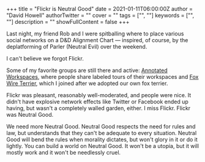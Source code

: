 +++
title = "Flickr is Neutral Good"
date = 2021-01-11T06:00:00Z
author = "David Howell"
authorTwitter = ""
cover = ""
tags = ["", ""]
keywords = ["", ""]
description = ""
showFullContent = false
+++

Last night, my friend Rob and I were spitballing where to place various social networks on a D&D Alignment Chart — inspired, of course, by the deplatforming of Parler (Neutral Evil) over the weekend.

I can't believe we forgot Flickr.

Some of my favorite groups are still there and active: [Annotated Workspaces](https://www.flickr.com/groups/annotatedworkspaces/pool/), where people share labeled tours of their workspaces and [Fox Wire Terrier](https://www.flickr.com/groups/foxterrier/pool/), which I joined after we adopted our own fox terrier.

Flickr was pleasant, reasonably well-moderated, and people were nice. It didn't have explosive network effects like Twitter or Facebook ended up having, but wasn't a completely walled garden, either. I miss Flickr. Flickr was Neutral Good. 

We need more Neutral Good. Neutral Good respects the need for rules and law,  but understands that they can't be adequate to every situation. Neutral Good will bend the rules when morality dictates, but won't glory in it or do it lightly. You can build a world on Neutral Good. It won't be a utopia, but it will mostly work and it won't be needlessly cruel.